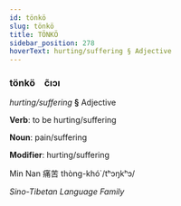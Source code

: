```yaml
---
id: tönkö
slug: tönkö
title: TÖNKÖ
sidebar_position: 278
hoverText: hurting/suffering § Adjective
---
```


### tönkö&emsp;<span kind="abugida">c̃ıɔı</span>

*hurting/suffering* **§** Adjective

**Verb**: to be hurting/suffering

**Noun**: pain/suffering

**Modifier**: hurting/suffering

Min Nan 痛苦 thòng-khó͘  /tʰɔŋkʰɔ/

*Sino-Tibetan Language Family*